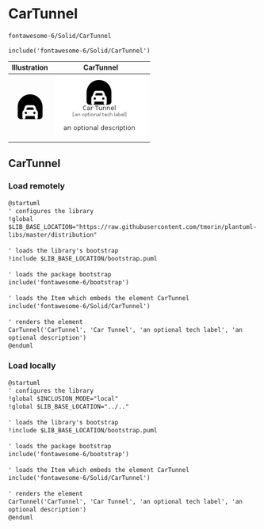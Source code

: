 # CarTunnel


```text
fontawesome-6/Solid/CarTunnel
```

```text
include('fontawesome-6/Solid/CarTunnel')
```



| Illustration | CarTunnel |
| :---: | :---: |
| ![illustration for Illustration](../../fontawesome-6/Solid/CarTunnel.png) | ![illustration for CarTunnel](../../fontawesome-6/Solid/CarTunnel.Local.png) |




## CarTunnel

### Load remotely
```plantuml
@startuml
' configures the library
!global $LIB_BASE_LOCATION="https://raw.githubusercontent.com/tmorin/plantuml-libs/master/distribution"

' loads the library's bootstrap
!include $LIB_BASE_LOCATION/bootstrap.puml

' loads the package bootstrap
include('fontawesome-6/bootstrap')

' loads the Item which embeds the element CarTunnel
include('fontawesome-6/Solid/CarTunnel')

' renders the element
CarTunnel('CarTunnel', 'Car Tunnel', 'an optional tech label', 'an optional description')
@enduml
```

### Load locally
```plantuml
@startuml
' configures the library
!global $INCLUSION_MODE="local"
!global $LIB_BASE_LOCATION="../.."

' loads the library's bootstrap
!include $LIB_BASE_LOCATION/bootstrap.puml

' loads the package bootstrap
include('fontawesome-6/bootstrap')

' loads the Item which embeds the element CarTunnel
include('fontawesome-6/Solid/CarTunnel')

' renders the element
CarTunnel('CarTunnel', 'Car Tunnel', 'an optional tech label', 'an optional description')
@enduml
```

